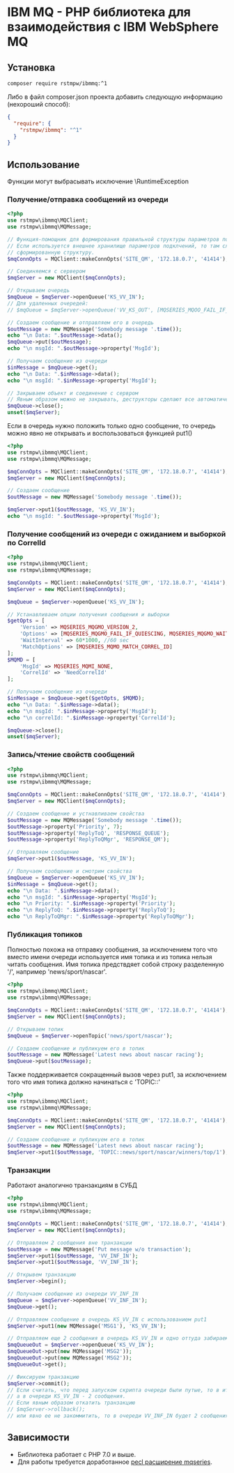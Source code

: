 # IBM MQ - PHP библиотека для взаимодействия с IBM WebSphere MQ

## Установка
```bash
composer require rstmpw/ibmmq:^1
```

Либо в файл composer.json проекта добавить следующую информацию (нехороший способ):
```json
{
  "require": {
    "rstmpw/ibmmq": "^1"
  }
}
```

## Использование
Функции могут выбрасывать исключение \RuntimeException

### Получение/отправка сообщений из очереди
```php
<?php
use rstmpw\ibmmq\MQClient;
use rstmpw\ibmmq\MQMessage;

// Функция-помощник для формирования правильной структуры параметров подключения.
// Если используется внешнее хранилище параметров подклчений, то там следует хранить уже
// сформированную структуру.
$mqConnOpts = MQClient::makeConnOpts('SITE_QM', '172.18.0.7', '41414');

// Соединяемся с сервером
$mqServer = new MQClient($mqConnOpts);

// Открываем очередь
$mqQueue = $mqServer->openQueue('KS_VV_IN');
// Для удаленных очередей:
// $mqOueue = $mqServer->openQueue('VV_KS_OUT', [MQSERIES_MQOO_FAIL_IF_QUIESCING, MQSERIES_MQOO_OUTPUT]);

// Создаем сообщение и отправляем его в очередь
$outMessage = new MQMessage('Somebody message '.time());
echo "\n Data: ".$outMessage->data();
$mqQueue->put($outMessage);
echo "\n msgId: ".$outMessage->property('MsgId');

// Получаем сообщение из очереди
$inMessage = $mqQueue->get();
echo "\n Data: ".$inMessage->data();
echo "\n msgId: ".$inMessage->property('MsgId');

// Закрываем объект и соединение с сервром
// Явным образом можно не закрывать, деструкторы сделают все автоматически
$mqQueue->close();
unset($mqServer);
```

Если в очередь нужно положить только одно сообщение, то очередь можно явно не открывать
и воспользоваться функцией put1()

```php
<?php
use rstmpw\ibmmq\MQClient;
use rstmpw\ibmmq\MQMessage;

$mqConnOpts = MQClient::makeConnOpts('SITE_QM', '172.18.0.7', '41414');
$mqServer = new MQClient($mqConnOpts);

// Создаем сообщение
$outMessage = new MQMessage('Somebody message '.time());

$mqServer->put1($outMessage, 'KS_VV_IN');
echo "\n msgId: ".$outMessage->property('MsgId');
```

### Получение сообщений из очереди с ожиданием и выборкой по CorrelId
```php
<?php
use rstmpw\ibmmq\MQClient;
use rstmpw\ibmmq\MQMessage;

$mqConnOpts = MQClient::makeConnOpts('SITE_QM', '172.18.0.7', '41414');
$mqServer = new MQClient($mqConnOpts);

$mqQueue = $mqServer->openQueue('KS_VV_IN');

// Устанавливаем опции получения сообщения и выборки
$getOpts = [
    'Version' => MQSERIES_MQGMO_VERSION_2,
    'Options' => [MQSERIES_MQGMO_FAIL_IF_QUIESCING, MQSERIES_MQGMO_WAIT],
    'WaitInterval' => 60*1000, //60 sec
    'MatchOptions' => [MQSERIES_MQMO_MATCH_CORREL_ID]
];
$MQMD = [
    'MsgId' => MQSERIES_MQMI_NONE,
    'CorrelId' => 'NeedCorrelId'
];

// Получаем сообщение из очереди
$inMessage = $mqQueue->get($getOpts, $MQMD);
echo "\n Data: ".$inMessage->data();
echo "\n msgId: ".$inMessage->property('MsgId');
echo "\n correlId: ".$inMessage->property('CorrelId');

$mqQueue->close();
unset($mqServer);
```

### Запись/чтение свойств сообщений
```php
<?php
use rstmpw\ibmmq\MQClient;
use rstmpw\ibmmq\MQMessage;

$mqConnOpts = MQClient::makeConnOpts('SITE_QM', '172.18.0.7', '41414');
$mqServer = new MQClient($mqConnOpts);

// Создаем сообщение и устнавливаем свойства
$outMessage = new MQMessage('Somebody message '.time());
$outMessage->property('Priority', 7);
$outMessage->property('ReplyToQ', 'RESPONSE_QUEUE');
$outMessage->property('ReplyToQMgr', 'RESPONSE_QM');

// Отправляем сообщение
$mqServer->put1($outMessage, 'KS_VV_IN');

// Получаем сообщение и смотрим свойства
$mqQueue = $mqServer->openQueue('KS_VV_IN');
$inMessage = $mqQueue->get();
echo "\n Data: ".$inMessage->data();
echo "\n msgId: ".$inMessage->property('MsgId');
echo "\n Priority: ".$inMessage->property('Priority');
echo "\n ReplyToQ: ".$inMessage->property('ReplyToQ');
echo "\n ReplyToQMgr: ".$inMessage->property('ReplyToQMgr');
```

### Публикация топиков
Полностью похожа на отправку сообщения, за исключением того что вместо имени очереди
используется имя топика и из топика нельзя читать сообщения.
Имя топика предствдяет собой строку разделенную '/', например 'news/sport/nascar'.
```php
<?php
use rstmpw\ibmmq\MQClient;
use rstmpw\ibmmq\MQMessage;

$mqConnOpts = MQClient::makeConnOpts('SITE_QM', '172.18.0.7', '41414');
$mqServer = new MQClient($mqConnOpts);

// Открываем топик
$mqQueue = $mqServer->openTopic('news/sport/nascar');

// Создаем сообщение и публикуем его в топик
$outMessage = new MQMessage('Latest news about nascar racing');
$mqQueue->put($outMessage);
```
Также поддерживается сокращенный вызов через put1, за исключением того что имя топика должно начинаться с 'TOPIC::'
```php
<?php
use rstmpw\ibmmq\MQClient;
use rstmpw\ibmmq\MQMessage;

$mqConnOpts = MQClient::makeConnOpts('SITE_QM', '172.18.0.7', '41414');
$mqServer = new MQClient($mqConnOpts);

// Создаем сообщение и публикуем его в топик
$outMessage = new MQMessage('Latest news about nascar racing');
$mqServer->put1($outMessage, 'TOPIC::news/sport/nascar/winners/top/1');
```

### Транзакции
Работают аналогично транзакциям в СУБД
```php
<?php
use rstmpw\ibmmq\MQClient;
use rstmpw\ibmmq\MQMessage;

$mqConnOpts = MQClient::makeConnOpts('SITE_QM', '172.18.0.7', '41414');
$mqServer = new MQClient($mqConnOpts);

// Отправляем 2 сообщения вне транзакции
$outMessage = new MQMessage('Put message w/o transaction');
$mqServer->put1($outMessage, 'VV_INF_IN');
$mqServer->put1($outMessage, 'VV_INF_IN');

// Открывем транзакцию
$mqServer->begin();

// Получаем сообщение из очереди VV_INF_IN
$mqQueue = $mqServer->openQueue('VV_INF_IN');
$mqQueue->get();

// Отправляем сообщение в очередь KS_VV_IN с использованием put1
$mqServer->put1(new MQMessage('MSG1'), 'KS_VV_IN');

// Отправляем еще 2 сообщения в очередь KS_VV_IN и одно оттуда забираем через явное открытие очереди
$mqQueueOut = $mqServer->openQueue('KS_VV_IN');
$mqQueueOut->put(new MQMessage('MSG2'));
$mqQueueOut->put(new MQMessage('MSG2'));
$mqQueueOut->get();

// Фиксируем транзакцию
$mqServer->commit();
// Если считать, что перед запуском скрипта очереди были путые, то в итоге в очереди VV_INF_IN будет одно сообщение,
// a в очереди KS_VV_IN - 2 сообщения.
// Если явным образом откатить транзакцию
// $mqServer->rollback();
// или явно ее не закоммитить, то в очереди VV_INF_IN будет 2 сообщения, а KS_VV_IN останется пустой.
```

## Зависимости

- Библиотека работает с PHP 7.0 и выше.
- Для работы требуется доработанное [pecl расширение mqseries](https://github.com/adoy/pecl-networking-mqseries/tree/PHP7).
